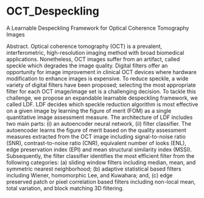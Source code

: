 # OCT_Despeckling
A Learnable Despeckling Framework for Optical Coherence Tomography Images


Abstract. Optical coherence tomography (OCT) is a prevalent, interferometric, high-resolution imaging method with broad biomedical applications. Nonetheless, OCT images suffer from an artifact, called speckle which degrades the image quality. Digital filters offer an opportunity for image improvement in clinical OCT devices where hardware modification to enhance images is expensive. To reduce speckle, a wide variety of digital filters have been proposed; selecting the most appropriate filter for each OCT image/image set is a challenging decision. To tackle this challenge, we propose an expandable learnable despeckling framework, we called LDF. LDF decides which speckle reduction algorithm is most effective on a given image by learning the figure of merit (FOM) as a single quantitative image assessment measure. The architecture of LDF includes two main parts: (i) an autoencoder neural network, (ii) filter classifier. The autoencoder learns the figure of merit based on the quality assessment measures extracted from the OCT image including signal-to-noise ratio (SNR), contrast-to-noise ratio (CNR), equivalent number of looks (ENL), edge preservation index (EPI) and mean structural similarity index (MSSI). Subsequently, the filter classifier identifies the most efficient filter from the following categories: (a) sliding window filters including median, mean, and symmetric nearest neighborhood; (b) adaptive statistical based filters including Wiener, homomorphic Lee, and Kuwahara; and, (c) edge preserved patch or pixel correlation based filters including non-local mean, total variation, and block matching 3D filtering.
